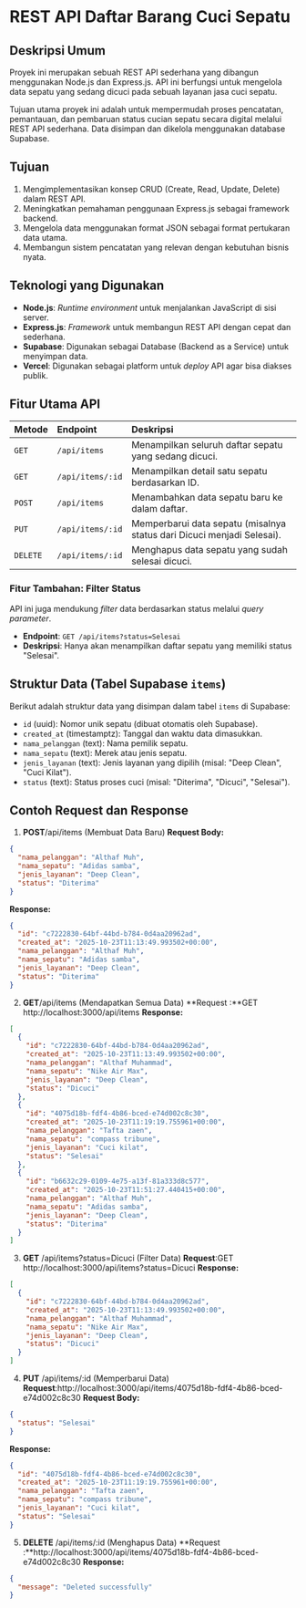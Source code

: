 # REST API Daftar Barang Cuci Sepatu

## Deskripsi Umum

Proyek ini merupakan sebuah REST API sederhana yang dibangun menggunakan Node.js dan Express.js. API ini berfungsi untuk mengelola data sepatu yang sedang dicuci pada sebuah layanan jasa cuci sepatu.

Tujuan utama proyek ini adalah untuk mempermudah proses pencatatan, pemantauan, dan pembaruan status cucian sepatu secara digital melalui REST API sederhana. Data disimpan dan dikelola menggunakan database Supabase.

## Tujuan

1.  Mengimplementasikan konsep CRUD (Create, Read, Update, Delete) dalam REST API.
2.  Meningkatkan pemahaman penggunaan Express.js sebagai framework backend.
3.  Mengelola data menggunakan format JSON sebagai format pertukaran data utama.
4.  Membangun sistem pencatatan yang relevan dengan kebutuhan bisnis nyata.

## Teknologi yang Digunakan

- **Node.js**: _Runtime environment_ untuk menjalankan JavaScript di sisi server.
- **Express.js**: _Framework_ untuk membangun REST API dengan cepat dan sederhana.
- **Supabase**: Digunakan sebagai Database (Backend as a Service) untuk menyimpan data.
- **Vercel**: Digunakan sebagai platform untuk _deploy_ API agar bisa diakses publik.

## Fitur Utama API

| Metode   | Endpoint         | Deskripsi                                                              |
| :------- | :--------------- | :--------------------------------------------------------------------- |
| `GET`    | `/api/items`     | Menampilkan seluruh daftar sepatu yang sedang dicuci.                  |
| `GET`    | `/api/items/:id` | Menampilkan detail satu sepatu berdasarkan ID.                         |
| `POST`   | `/api/items`     | Menambahkan data sepatu baru ke dalam daftar.                          |
| `PUT`    | `/api/items/:id` | Memperbarui data sepatu (misalnya status dari Dicuci menjadi Selesai). |
| `DELETE` | `/api/items/:id` | Menghapus data sepatu yang sudah selesai dicuci.                       |

### Fitur Tambahan: Filter Status

API ini juga mendukung _filter_ data berdasarkan status melalui _query parameter_.

- **Endpoint**: `GET /api/items?status=Selesai`
- **Deskripsi**: Hanya akan menampilkan daftar sepatu yang memiliki status "Selesai".

## Struktur Data (Tabel Supabase `items`)

Berikut adalah struktur data yang disimpan dalam tabel `items` di Supabase:

- `id` (uuid): Nomor unik sepatu (dibuat otomatis oleh Supabase).
- `created_at` (timestamptz): Tanggal dan waktu data dimasukkan.
- `nama_pelanggan` (text): Nama pemilik sepatu.
- `nama_sepatu` (text): Merek atau jenis sepatu.
- `jenis_layanan` (text): Jenis layanan yang dipilih (misal: "Deep Clean", "Cuci Kilat").
- `status` (text): Status proses cuci (misal: "Diterima", "Dicuci", "Selesai").

## Contoh Request dan Response

1. **POST**/api/items (Membuat Data Baru)
   **Request Body:**

```json
{
  "nama_pelanggan": "Althaf Muh",
  "nama_sepatu": "Adidas samba",
  "jenis_layanan": "Deep Clean",
  "status": "Diterima"
}
```

**Response:**

```json
{
  "id": "c7222830-64bf-44bd-b784-0d4aa20962ad",
  "created_at": "2025-10-23T11:13:49.993502+00:00",
  "nama_pelanggan": "Althaf Muh",
  "nama_sepatu": "Adidas samba",
  "jenis_layanan": "Deep Clean",
  "status": "Diterima"
}
```

2. **GET**/api/items (Mendapatkan Semua Data)
   **Request :**GET http://localhost:3000/api/items
   **Response:**

```json
[
  {
    "id": "c7222830-64bf-44bd-b784-0d4aa20962ad",
    "created_at": "2025-10-23T11:13:49.993502+00:00",
    "nama_pelanggan": "Althaf Muhammad",
    "nama_sepatu": "Nike Air Max",
    "jenis_layanan": "Deep Clean",
    "status": "Dicuci"
  },
  {
    "id": "4075d18b-fdf4-4b86-bced-e74d002c8c30",
    "created_at": "2025-10-23T11:19:19.755961+00:00",
    "nama_pelanggan": "Tafta zaen",
    "nama_sepatu": "compass tribune",
    "jenis_layanan": "Cuci kilat",
    "status": "Selesai"
  },
  {
    "id": "b6632c29-0109-4e75-a13f-81a333d8c577",
    "created_at": "2025-10-23T11:51:27.440415+00:00",
    "nama_pelanggan": "Althaf Muh",
    "nama_sepatu": "Adidas samba",
    "jenis_layanan": "Deep Clean",
    "status": "Diterima"
  }
]
```

3. **GET** /api/items?status=Dicuci (Filter Data)
   **Request**:GET http://localhost:3000/api/items?status=Dicuci
   **Response:**

```json
[
  {
    "id": "c7222830-64bf-44bd-b784-0d4aa20962ad",
    "created_at": "2025-10-23T11:13:49.993502+00:00",
    "nama_pelanggan": "Althaf Muhammad",
    "nama_sepatu": "Nike Air Max",
    "jenis_layanan": "Deep Clean",
    "status": "Dicuci"
  }
]
```

4. **PUT** /api/items/:id (Memperbarui Data)
   **Request**:http://localhost:3000/api/items/4075d18b-fdf4-4b86-bced-e74d002c8c30
   **Request Body:**

```json
{
  "status": "Selesai"
}
```

**Response:**

```json
{
  "id": "4075d18b-fdf4-4b86-bced-e74d002c8c30",
  "created_at": "2025-10-23T11:19:19.755961+00:00",
  "nama_pelanggan": "Tafta zaen",
  "nama_sepatu": "compass tribune",
  "jenis_layanan": "Cuci kilat",
  "status": "Selesai"
}
```

5. **DELETE** /api/items/:id (Menghapus Data)
   **Request :**http://localhost:3000/api/items/4075d18b-fdf4-4b86-bced-e74d002c8c30
   **Response:**

```json
{
  "message": "Deleted successfully"
}
```
